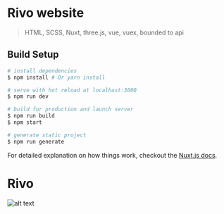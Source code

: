 # Rivo website

> HTML, SCSS, Nuxt, three.js, vue, vuex, bounded to api

## Build Setup

``` bash
# install dependencies
$ npm install # Or yarn install

# serve with hot reload at localhost:3000
$ npm run dev

# build for production and launch server
$ npm run build
$ npm start

# generate static project
$ npm run generate
```

For detailed explanation on how things work, checkout the [Nuxt.js docs](https://github.com/nuxt/nuxt.js).

# Rivo

![alt text](LandingDark.png "Screenshot")
